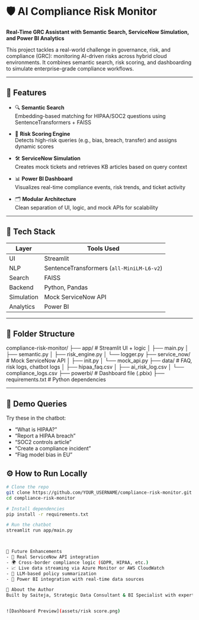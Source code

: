 # 🛡️ AI Compliance Risk Monitor
**Real-Time GRC Assistant with Semantic Search, ServiceNow Simulation, and Power BI Analytics**

This project tackles a real-world challenge in governance, risk, and compliance (GRC): monitoring AI-driven risks across hybrid cloud environments. It combines semantic search, risk scoring, and dashboarding to simulate enterprise-grade compliance workflows.

---

## 🚀 Features

- 🔍 **Semantic Search**  
  Embedding-based matching for HIPAA/SOC2 questions using SentenceTransformers + FAISS

- 🧠 **Risk Scoring Engine**  
  Detects high-risk queries (e.g., bias, breach, transfer) and assigns dynamic scores

- 🛠️ **ServiceNow Simulation**  
  Creates mock tickets and retrieves KB articles based on query context

- 📊 **Power BI Dashboard**  
  Visualizes real-time compliance events, risk trends, and ticket activity

- 🗂️ **Modular Architecture**  
  Clean separation of UI, logic, and mock APIs for scalability

---

## 🧠 Tech Stack

| Layer        | Tools Used                                      |
|--------------|--------------------------------------------------|
| UI           | Streamlit                                       |
| NLP          | SentenceTransformers (`all-MiniLM-L6-v2`)       |
| Search       | FAISS                                            |
| Backend      | Python, Pandas                                   |
| Simulation   | Mock ServiceNow API                              |
| Analytics    | Power BI                                         |

---

## 📁 Folder Structure
compliance-risk-monitor/ ├── app/               # Streamlit UI + logic │   ├── main.py │   ├── semantic.py │   ├── risk_engine.py │   └── logger.py ├── service_now/       # Mock ServiceNow API │   ├── init.py │   └── mock_api.py ├── data/              # FAQ, risk logs, chatbot logs │   ├── hipaa_faq.csv │   ├── ai_risk_log.csv │   └── compliance_logs.csv ├── powerbi/           # Dashboard file (.pbix) ├── requirements.txt   # Python dependencies

---

## 🧪 Demo Queries

Try these in the chatbot:
- “What is HIPAA?”
- “Report a HIPAA breach”
- “SOC2 controls article”
- “Create a compliance incident”
- “Flag model bias in EU”


## ⚙️ How to Run Locally

```bash
# Clone the repo
git clone https://github.com/YOUR_USERNAME/compliance-risk-monitor.git
cd compliance-risk-monitor

# Install dependencies
pip install -r requirements.txt

# Run the chatbot
streamlit run app/main.py



🧭 Future Enhancements
- 🔗 Real ServiceNow API integration
- 🌍 Cross-border compliance logic (GDPR, HIPAA, etc.)
- 📈 Live data streaming via Azure Monitor or AWS CloudWatch
- 🧠 LLM-based policy summarization
- 🧮 Power BI integration with real-time data sources

🙋 About the Author
Built by Saiteja, Strategic Data Consultant & BI Specialist with expertise in GRC, healthcare analytics, and AI/ML integration. Passionate about building enterprise-grade solutions that blend compliance, intelligence, and impact.


![Dashboard Preview](assets/risk score.png)

